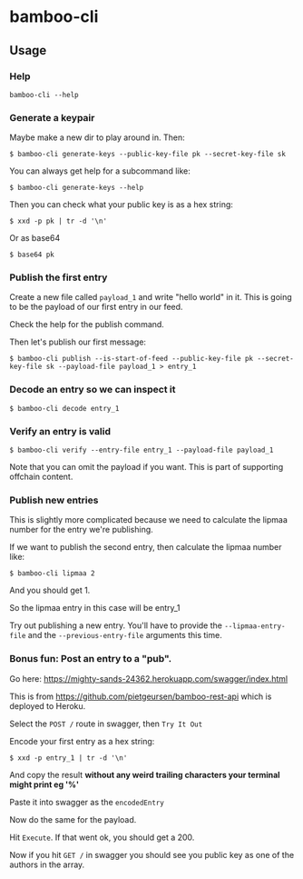 # bamboo-cli

## Usage

### Help

`bamboo-cli --help`

### Generate a keypair

Maybe make a new dir to play around in. Then:

`$ bamboo-cli generate-keys --public-key-file pk --secret-key-file sk`

You can always get help for a subcommand like:

`$ bamboo-cli generate-keys --help`

Then you can check what your public key is as a hex string:

`$ xxd -p pk | tr -d '\n'`

Or as base64

`$ base64 pk`

### Publish the first entry

Create a new file called `payload_1` and write "hello world" in it. This is going to be the payload of our first entry in our feed.

Check the help for the publish command.

Then let's publish our first message:

`$ bamboo-cli publish --is-start-of-feed --public-key-file pk --secret-key-file sk --payload-file payload_1 > entry_1`

### Decode an entry so we can inspect it

`$ bamboo-cli decode entry_1`

### Verify an entry is valid

`$ bamboo-cli verify --entry-file entry_1 --payload-file payload_1`

Note that you can omit the payload if you want. This is part of supporting offchain content.

### Publish new entries

This is slightly more complicated because we need to calculate the lipmaa number for the entry we're publishing.

If we want to publish the second entry, then calculate the lipmaa number like:

`$ bamboo-cli lipmaa 2`

And you should get 1.

So the lipmaa entry in this case will be entry_1

Try out publishing a new entry. You'll have to provide the `--lipmaa-entry-file` and the `--previous-entry-file` arguments this time.

### Bonus fun: Post an entry to a "pub".

Go here: https://mighty-sands-24362.herokuapp.com/swagger/index.html

This is from https://github.com/pietgeursen/bamboo-rest-api which is deployed to Heroku.

Select the `POST /` route in swagger, then `Try It Out`

Encode your first entry as a hex string:

`$ xxd -p entry_1 | tr -d '\n'`

And copy the result **without any weird trailing characters your terminal might print eg '%'**

Paste it into swagger as the `encodedEntry`

Now do the same for the payload.

Hit `Execute`. If that went ok, you should get a 200.

Now if you hit `GET /` in swagger you should see you public key as one of the authors in the array.
